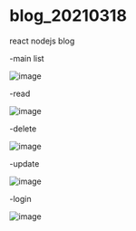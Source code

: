 # blog_20210318
react nodejs blog








-main list

![image](https://user-images.githubusercontent.com/28840215/111573201-6667a700-87ed-11eb-8407-45e90face4c2.png)







-read

![image](https://user-images.githubusercontent.com/28840215/111573467-f3126500-87ed-11eb-8774-fd95c460478d.png)




-delete

![image](https://user-images.githubusercontent.com/28840215/111573235-797a7700-87ed-11eb-8d2e-f1c083e6b7cf.png)



-update 

![image](https://user-images.githubusercontent.com/28840215/111573255-85663900-87ed-11eb-9e4a-fd8ca1b78ba5.png)




-login

![image](https://user-images.githubusercontent.com/28840215/111573176-5bad1200-87ed-11eb-90fa-a852f00a657a.png)

